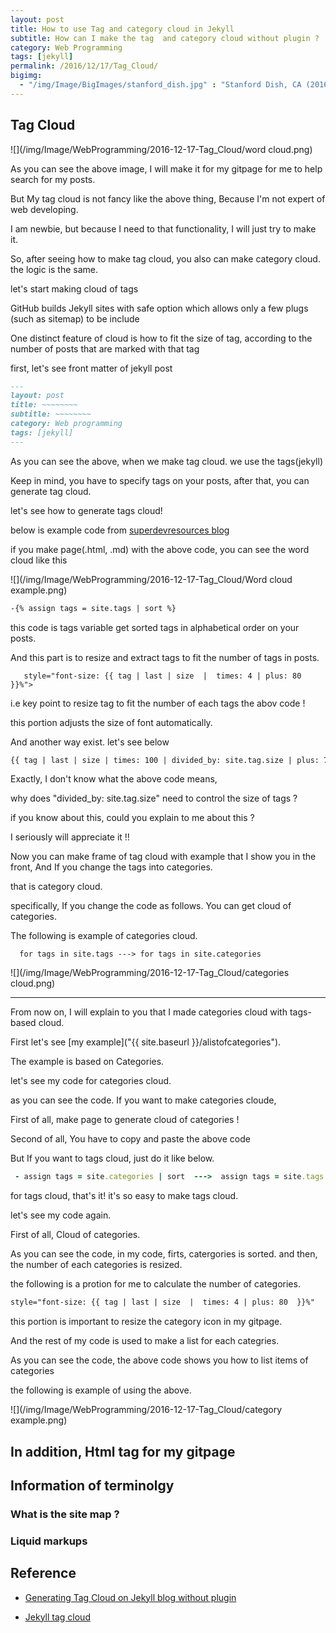```yaml
---
layout: post
title: How to use Tag and category cloud in Jekyll
subtitle: How can I make the tag  and category cloud without plugin ?
category: Web Programming
tags: [jekyll]
permalink: /2016/12/17/Tag_Cloud/
bigimg: 
  - "/img/Image/BigImages/stanford_dish.jpg" : "Stanford Dish, CA (2016)"
---
```

 
 ## Tag Cloud
 
   ![](/img/Image/WebProgramming/2016-12-17-Tag_Cloud/word cloud.png)
   
   As you can see the above image, I will make it for my gitpage for me to help search for my posts.
   
   But My tag cloud is not fancy like the above thing, Because I'm not expert of web developing. 
   
   I am newbie, but because I need to that functionality, I will just try to make it. 
   
   So, after seeing how to make tag cloud, you also can make category cloud. the logic is the same. 
 
   let's start making cloud of tags
 
   GitHub builds Jekyll sites with safe option which allows only a few plugs (such as sitemap) to be include 
   
   One distinct feature of cloud is how to fit the size of tag, according to the number of posts that are marked with that tag
   
   first, let's see front matter of jekyll post 
   
 ```markdown 
 ---
 layout: post
 title: ~~~~~~~~
 subtitle: ~~~~~~~~
 category: Web programming
 tags: [jekyll]
 ---
 ```

   As you can see the above, when we make tag cloud. we use the tags(jekyll) 
   
   Keep in mind, you have to specify tags on your posts, after that, you can generate tag cloud. 
   
   let's see how to generate tags cloud! 
   
   below is example code from [superdevresources blog](https://superdevresources.com/tag-cloud-jekyll/) 
   
   <script src="https://gist.github.com/hyunyoung2/68791d45c085ee36f86ca8ae50ab79ae.js"></script>

   if you make page(.html, .md) with the above code, you can see the word cloud like this 
   
   ![](/img/Image/WebProgramming/2016-12-17-Tag_Cloud/Word cloud example.png)
   
```markdown
-{% assign tags = site.tags | sort %}
```

   this code is tags variable get sorted tags in alphabetical order on your posts. 
   
  <script src="https://gist.github.com/hyunyoung2/a192fe4432ee54346a6611f33bfe4d07.js"></script> 

   And this part is to resize and extract tags to fit the number of tags in posts.
   
```markdwon 
   style="font-size: {{ tag | last | size  |  times: 4 | plus: 80  }}%">
```
  
   i.e key point to resize tag to fit the number of each tags the abov code ! 
   
   this portion adjusts the size of font automatically.
   
   And another way exist. let's see below
   
``` markdown 
{{ tag | last | size | times: 100 | divided_by: site.tag.size | plus: 70 }}
```

  Exactly, I don't know what the above code means, 
  
  why does "divided_by: site.tag.size" need to control the size of tags ? 
  
  if you know about this, could you explain to me about this ?
  
  I seriously will appreciate it !!
  
  Now you can make frame of tag cloud with example that I show you in the front, And If you change the tags into categories. 
  
  that is category cloud.
 
  specifically, If you change the code as follows. You can get cloud of categories. 
 
  <script src="https://gist.github.com/hyunyoung2/f6655ca85e8af71bc2ec3ed14308522a.js"></script>

  The following is example of categories cloud.
 
```  
  for tags in site.tags ---> for tags in site.categories
```  
  
  ![](/img/Image/WebProgramming/2016-12-17-Tag_Cloud/categories cloud.png) 
  
---

  From now on, I will explain to you that I made categories cloud with tags-based cloud. 
  
  First let's see [my example]("{{ site.baseurl }}/alistofcategories").
  
  The example is based on Categories.
  
  let's see my code for categories cloud. 
  
  <script src="https://gist.github.com/hyunyoung2/5a205be4f7456ad75597e6bc8ffbd279.js"></script>
 
  as you can see the code. If you want to make categories cloude, 
 
  First of all, make page to generate cloud of categories !
  
  Second of all, You have to copy and paste the above code 
 
  But If you want to tags cloud, just do it like below. 
 
```ruby
 - assign tags = site.categories | sort  --->  assign tags = site.tags | sort 
```

  for tags cloud, that's it! it's so easy to make tags cloud.
  
  let's see my code again.
  
  First of all, Cloud of categories. 
  
  <script src="https://gist.github.com/hyunyoung2/4862d8e47f823c57efe960772ab5131a.js"></script>

   As you can see the code, in my code, firts, catergories is sorted. and then, the number of each categories is resized. 
   
   the following is a protion for me to calculate the number of categories.
   
```html
style="font-size: {{ tag | last | size  |  times: 4 | plus: 80  }}%"
```
  this portion is important to resize the category icon in my gitpage.
  
  And the rest of my code is used to make a list for each categries.
  
  <script src="https://gist.github.com/hyunyoung2/d1e80cdbef4efd7419a5a250dc854bce.js"></script>

   As you can see the code, the above code shows you how to list items of categories 
   
   the following is example of using the above.
   
   ![](/img/Image/WebProgramming/2016-12-17-Tag_Cloud/category example.png)
   
## In addition, Html tag for my gitpage   
   
   
   
## Information of terminolgy

### What is the site map ?

### Liquid markups


## Reference
  
 - [Generating Tag Cloud on Jekyll blog without plugin](https://superdevresources.com/tag-cloud-jekyll/)
 
 - [Jekyll tag cloud](http://vvv.tobiassjosten.net/jekyll/jekyll-tag-cloud/)
